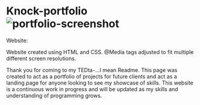 # Knock-portfolio![portfolio-screenshot](https://user-images.githubusercontent.com/100230142/163746329-0842364c-cace-42c3-9225-c36ba3906641.png)

Website:

Website created using HTML and CSS. @Media tags adjusted to fit multiple different screen resolutions.

Thank you for coming to my TEDta-...I mean Readme. This page was created to act as a portfolio of projects for future clients and act as a landing page for anyone looking
to see my showcase of skills. This website is a continuous work in progress and will be updated as my skills and understanding of programming grows.
